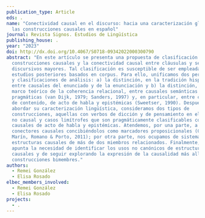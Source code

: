 ```yaml
---
publication_type: Article
eds: .
name: "Conectividad causal en el discurso: hacia una caracterización global de
  las construcciones causales en español"
journal: Revista Signos. Estudios de Lingüística
publishing_house: .
year: "2023"
doi: http://dx.doi.org/10.4067/S0718-09342022000300790
abstract: "En este artículo se presenta una propuesta de clasificación de las
  construcciones causales y la conectividad causal entre cláusulas y segmentos
  discursivos mayores. Tal clasificación es susceptible de ser empleada en
  estudios posteriores basados en corpus. Para ello, unificamos dos perspectivas
  y clasificaciones de análisis: a) la distinción, en la tradición hispánica,
  entre causales del enunciado y de la enunciación y b) la distinción, desde el
  marco teórico de la coherencia relacional, entre causales semánticas y
  pragmáticas (van Dijk, 1979; Sanders, 1997) y, en particular, entre causales
  de contenido, de acto de habla y epistémicas (Sweetser, 1990). Después de
  abordar su caracterización lingüística, consideramos dos tipos de
  construcciones, aquellas con verbos de dicción y de pensamiento en el segmento
  no causal y casos limítrofes que son pragmáticamente clasificables como
  causales de acto de habla y epistémicas. Atendemos, por una parte, a los
  conectores causales concibiéndolos como marcadores proposicionales (Cuenca,
  Marín, Romano & Porto, 2011); por otra parte, nos ocupamos de sistemas de
  estructuras causales de más de dos miembros relacionados. Finalmente, se
  apunta la necesidad de identificar los usos no canónicos de estructuras
  causales y de seguir explorando la expresión de la causalidad más allá de las
  construcciones bimembres."
authors:
  - Remei González
  - Elisa Rosado
elbec_members_involved:
  - Remei González
  - Elisa Rosado
projects:
  - .
---
```

